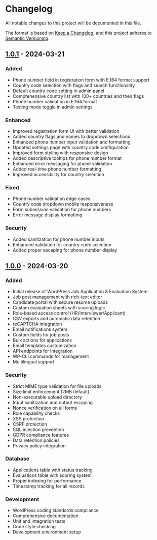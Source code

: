 # Changelog

All notable changes to this project will be documented in this file.

The format is based on [Keep a Changelog](https://keepachangelog.com/en/1.0.0/),
and this project adheres to [Semantic Versioning](https://semver.org/spec/v2.0.0.html).

## [1.0.1] - 2024-03-21

### Added
- Phone number field in registration form with E.164 format support
- Country code selection with flags and search functionality
- Default country code setting in admin panel
- Comprehensive country list with 100+ countries and their flags
- Phone number validation in E.164 format
- Testing mode toggle in admin settings

### Enhanced
- Improved registration form UI with better validation
- Added country flags and names to dropdown selections
- Enhanced phone number input validation and formatting
- Updated settings page with country code configuration
- Improved form styling with responsive design
- Added descriptive tooltips for phone number format
- Enhanced error messaging for phone validation
- Added real-time phone number formatting
- Improved accessibility for country selection

### Fixed
- Phone number validation edge cases
- Country code dropdown mobile responsiveness
- Form submission validation for phone numbers
- Error message display formatting

### Security
- Added sanitization for phone number inputs
- Enhanced validation for country code selection
- Added proper escaping for phone number display

## [1.0.0] - 2024-03-20

### Added
- Initial release of WordPress Job Application & Evaluation System
- Job post management with rich-text editor
- Candidate portal with secure resume uploads
- Custom evaluation sheets with scoring logic
- Role-based access control (HR/Interviewer/Applicant)
- CSV exports and automatic data retention
- reCAPTCHA integration
- Email notifications system
- Custom fields for job posts
- Bulk actions for applications
- Email templates customization
- API endpoints for integration
- WP-CLI commands for management
- Multilingual support

### Security
- Strict MIME type validation for file uploads
- Size limit enforcement (2MB default)
- Non-executable upload directory
- Input sanitization and output escaping
- Nonce verification on all forms
- Role capability checks
- XSS protection
- CSRF protection
- SQL injection prevention
- GDPR compliance features
- Data retention policies
- Privacy policy integration

### Database
- Applications table with status tracking
- Evaluations table with scoring system
- Proper indexing for performance
- Timestamp tracking for all records

### Development
- WordPress coding standards compliance
- Comprehensive documentation
- Unit and integration tests
- Code style checking
- Development environment setup

[1.0.1]: https://github.com/saqibj/WordPress-Job-Application-Evaluation-System/releases/tag/v1.0.1
[1.0.0]: https://github.com/saqibj/WordPress-Job-Application-Evaluation-System/releases/tag/v1.0.0 